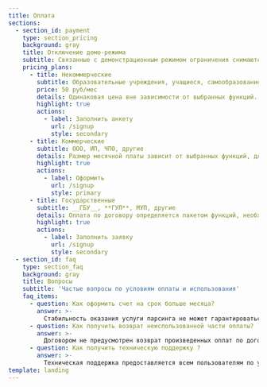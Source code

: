 ```yaml
---
title: Оплата
sections:
  - section_id: payment
    type: section_pricing
    background: gray
    title: Отключение демо-режима
    subtitle: Связанные с демонстрационным режимом ограничения снимаются при заключении договора.
    pricing_plans:
      - title: Некоммерческие
        subtitle: Образовательные учреждения, учащиеся, самообразование
        price: 50 руб/мес 
        details: Одинаковая цена вне зависимости от выбранных функций.  <br>  <br>Необходимо указать содержание и цель проекта. Результаты исследования нужно опубликовать со ссылкой на сайт robastik.ru
        highlight: true
        actions:
          - label: Заполнить анкету
            url: /signup
            style: secondary
      - title: Коммерческие
        subtitle: ООО, ИП, ЧПО, другие
        details: Размер месячной платы зависит от выбранных функций, для которых отключается демонстрационный режим.  <br>  <br>Оплата по счету. Договор и акт предоставляются.
        highlight: true
        actions:
          - label: Оформить
            url: /signup
            style: primary
      - title: Государственные
        subtitle: __ГБУ__, **ГУП**, МУП, другие
        details: Оплата по договору определяется пакетом функций, необходимостью обучения персонала, другими специальными условиями
        highlight: true
        actions:
          - label: Заполнить заявку
            url: /signup
            style: secondary
  - section_id: faq
    type: section_faq
    background: gray
    title: Вопросы
    subtitle: 'Частые вопросы по условиям оплаты и использования'
    faq_items:
      - question: Как оформить счет на срок больше месяца?
        answer: >-
          Стабильность оказания услуги парсинга не может гарантироваться, так как зависит от третьих лиц. Например, невозможно будет парсить сайт в том случае, если он закроется. Для защиты от подобных рисков периодичность оплаты сервиса ограничена одним месяцем.
      - question: Как получить возврат неиспользованной части оплаты?
        answer: >-
          Договором не предусмотрен возврат произведенных оплат по договору. Также невозможен перенос оплаченных сумм за пользование одними функциями на другие функции.
      - question: Как получить техническую поддержку ?
        answer: >-
          Техническая поддержка предоставляется всем пользователям по указанным в меню *Робастика* каналам. 
template: landing
---
```

